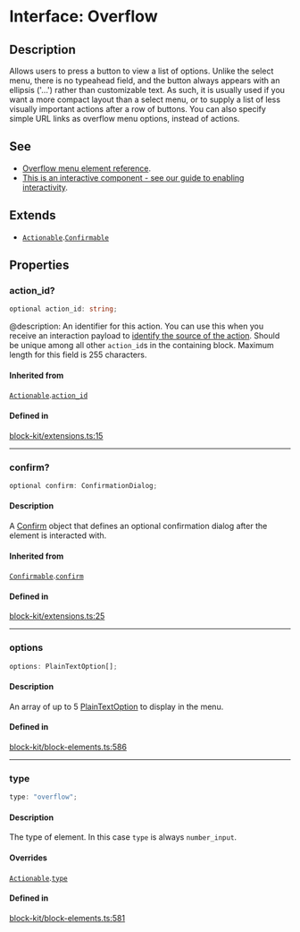 # Interface: Overflow

## Description

Allows users to press a button to view a list of options.
Unlike the select menu, there is no typeahead field, and the button always appears with an ellipsis ('…') rather
than customizable text. As such, it is usually used if you want a more compact layout than a select menu, or to
supply a list of less visually important actions after a row of buttons. You can also specify simple URL links as
overflow menu options, instead of actions.

## See

 - [Overflow menu element reference](https://api.slack.com/reference/block-kit/block-elements#overflow).
 - [This is an interactive component - see our guide to enabling interactivity](https://api.slack.com/interactivity/handling).

## Extends

- [`Actionable`](Interface.Actionable.md).[`Confirmable`](Interface.Confirmable.md)

## Properties

### action\_id?

```ts
optional action_id: string;
```

@description: An identifier for this action. You can use this when you receive an interaction payload to
[identify the source of the action](https://api.slack.com/interactivity/handling#payloads). Should be unique
among all other `action_id`s in the containing block. Maximum length for this field is 255 characters.

#### Inherited from

[`Actionable`](Interface.Actionable.md).[`action_id`](Interface.Actionable.md#action_id)

#### Defined in

[block-kit/extensions.ts:15](https://github.com/slackapi/node-slack-sdk/blob/main/packages/types/src/block-kit/extensions.ts#L15)

***

### confirm?

```ts
optional confirm: ConfirmationDialog;
```

#### Description

A [Confirm](Interface.Confirm.md) object that defines an optional confirmation dialog after the element is interacted
with.

#### Inherited from

[`Confirmable`](Interface.Confirmable.md).[`confirm`](Interface.Confirmable.md#confirm)

#### Defined in

[block-kit/extensions.ts:25](https://github.com/slackapi/node-slack-sdk/blob/main/packages/types/src/block-kit/extensions.ts#L25)

***

### options

```ts
options: PlainTextOption[];
```

#### Description

An array of up to 5 [PlainTextOption](Interface.PlainTextOption.md) to display in the menu.

#### Defined in

[block-kit/block-elements.ts:586](https://github.com/slackapi/node-slack-sdk/blob/main/packages/types/src/block-kit/block-elements.ts#L586)

***

### type

```ts
type: "overflow";
```

#### Description

The type of element. In this case `type` is always `number_input`.

#### Overrides

[`Actionable`](Interface.Actionable.md).[`type`](Interface.Actionable.md#type)

#### Defined in

[block-kit/block-elements.ts:581](https://github.com/slackapi/node-slack-sdk/blob/main/packages/types/src/block-kit/block-elements.ts#L581)
